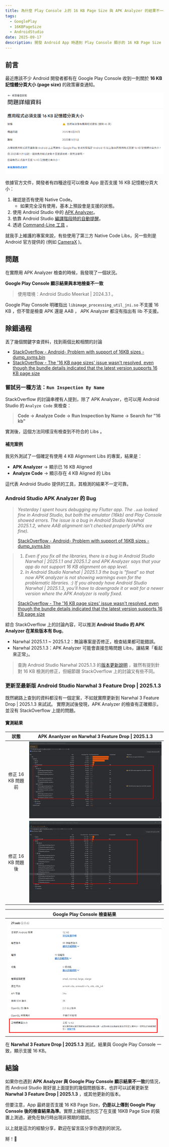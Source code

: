 ```yaml
---
title: 為什麼 Play Console 上的 16 KB Page Size 與 APK Analyzer 的結果不一樣
tags:
  - GooglePlay
  - 16KBPageSize
  - AndroidStudio
date: 2025-09-17
description: 開發 Android App 時遇到 Play Console 顯示的 16 KB Page Size 與 APK Analyzer 檢查結果不一致？本文分享原因分析與實際解法，幫助你正確驗證 16 KB 對齊狀態。
---
```


## 前言

最近應該不少 Android 開發者都有在 Google Play Console 收到一則關於 **16 KB 記憶體分頁大小 (page size)** 的政策審查通知。

![Google Play Console 16 KB 政策警告](attachments/google-play-16kb-policy-alert.png)

依據官方文件，開發者有四種途徑可以檢查 App 是否支援 16 KB 記憶體分頁大小：

1. 確認是否有使用 Native Code。
	- 如果完全沒有使用，基本上預設會是支援的狀態。
2. 使用 Android Studio 中的 [APK Analyzer](https://developer.android.com/guide/practices/page-sizes?hl=zh-tw#identify-native-code)。
3. 依靠 Android Studio [編譯階段時的自動提醒](https://developer.android.com/guide/practices/page-sizes?hl=zh-tw#auto-checks)。
4. 透過 [Command-Line 工具](https://developer.android.com/guide/practices/page-sizes#alignment-use-tools) 。

就我手上維護的專案來說，有些使用了第三方 Native Code Libs，另一些則是 Android 官方提供的 (例如 [CameraX](https://developer.android.com/media/camera/camerax?hl=zh-tw) )。

## 問題

在實際用 APK Analyzer 檢查的時候，我發現了一個狀況。

**Google Play Console 顯示結果與本地檢查不一致**

> 使用環境：Android Studio Meerkat | 2024.3.1 。

Google Play Console 明確指出 `libimage_processing_util_jni.so` 不支援 16 KB ，但不管是檢查 APK 還是 AAB ， APK Analyzer 都沒有指出有 lib 不支援。

## 除錯過程

丟了幾個關鍵字查資料，找到兩個比較相關的討論

- [StackOverflow - Android- Problem with support of 16KB sizes - dump_syms.bin](https://stackoverflow.com/a/79760529/9982091) 
- [StackOverflow - The '16 KB page sizes' issue wasn't resolved, even though the bundle details indicated that the latest version supports 16 KB page size](https://stackoverflow.com/questions/79754556/the-16-kb-page-sizes-issue-wasnt-resolved-even-though-the-bundle-details-ind)

### 嘗試另一種方法：`Run Inspection By Name`

StackOverflow 的討論串裡有人提到，除了 APK Analyzer，也可以用 Android Studio 的 `Analyze Code` 來檢查：

> **Code -> Analyze Code -> Run Inspection by Name -> Search for "16 kb"**

實測後，這個方法同樣沒有檢查到不符合的 Libs 。

#### 補充案例

我另外測試了一個確定有使用 4 KB Alignment Libs 的專案，結果是：

- **APK Analyzer** → 顯示已 16 KB Aligned
- **Analyze Code** → 顯示存在 4 KB Aligned 的 Libs

這代表 Android Studio 提供的工具，其檢測的結果不一定可靠。

### Android Studio APK Analyzer 的 Bug

> _Yesterday I spent hours debugging my Flutter app. The `.aab` looked fine in Android Studio, but both the emulator (16kb) and Play Console showed errors. The issue is a bug in Android Studio Narwhal 2025.1.2, where AAB alignment isn’t checked properly (APKs are fine)._
> 
> [StackOverflow - Android- Problem with support of 16KB sizes - dump_syms.bin](https://stackoverflow.com/a/79760529/9982091)

> 1. _Even if you fix all the libraries, there is a bug in Android Studio Narwhal | 2025.1.1 and 2025.1.2 and APK Analyzer says that your app do not support 16 KB alignment on app level._
> 2. _In Android Studio Narwhal | 2025.1.3 the bug is "fixed" so that now APK analyzer is not showing warnings even for the problematic libraries. :) If you already have Android Studio Narwhal | 2025.1.3, you'll have to downgrade it or wait for a newer version where the APK Analyzer is really fixed._
> 
> [StackOverflow - The '16 KB page sizes' issue wasn't resolved, even though the bundle details indicated that the latest version supports 16 KB page size](https://stackoverflow.com/questions/79754556/the-16-kb-page-sizes-issue-wasnt-resolved-even-though-the-bundle-details-ind)

綜合 StackOverflow 上的討論內容，可以推測 **Android Studio 的 APK Analyzer 在某些版本有 Bug**。

- Narwhal 2025.1.1 ~ 2025.1.2：無論專案是否修正，檢查結果都可能錯誤。
- Narwhal 2025.1.3：APK Analyzer 可能會直接忽略問題 Libs，讓結果「看起來正常」。

> 查詢 Android Studio Narwhal 2025.1.3 的[版本更新說明](https://developer.android.com/studio/releases/fixed-bugs/studio/2025.1.3#android-studio-narwhal-feature-drop-|-2025.1.3-canary-2) ，雖然有提到針對 16 KB 檢測的修正，但細節跟 StackOverflow 上的討論又有些不同。

### 更新至最新版 Android Studio Narwhal 3 Feature Drop | 2025.1.3 

既然網路上查到的資料都沒有一個定案，不如就實際更新到 Narwhal 3 Feature Drop | 2025.1.3 來試試。
實際測試後發現，APK Analyzer 的檢查有正確顯示，並沒有 StackOverflow 上提的問題。

#### 實測結果

|      狀態      | APK Ananlyzer on Narwhal 3 Feature Drop \| 2025.1.3 |
| :----------: | :-------------------------------------------------: |
| 修正 16 KB 問題前 |    ![修正 16 KB 問題前](attachments/google-play-16kb-before.png)     |
| 修正 16 KB 問題後 |     ![修正 16 KB 問題後](attachments/google-play-16kb-after.png)     |

|               Google Play Console 檢查結果               |
| :----------------------------------------------------: |
| ![Google Play Console 檢查結果](attachments/google-play-console-16kb-result.png) |

在 **Narwhal 3 Feature Drop | 2025.1.3** 測試，結果與 Google Play Console 一致，顯示支援 16 KB。

## 結論

如果你也遇到 **APK Analyzer 與 Google Play Console 顯示結果不一致**的情況，而 Android Studio 剛好是上面提到的幾個問題版本，也許可以試著更新至 **Narwhal 3 Feature Drop | 2025.1.3** ，或其他更新的版本。

但要注意，App 最終是否支援 16 KB Page Size，**仍是以上傳到 Google Play Console 後的檢查結果為準**。實際上線前也別忘了在支援 16KB Page Size 的裝置上測過，避免在執行時出現非預期的錯誤。

以上就是這次的經驗分享，歡迎在留言區分享你遇到的狀況。

掰！👋
